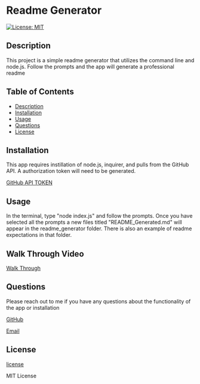 # Readme Generator
[![License: MIT](https://img.shields.io/badge/License-MIT-yellow.svg)](https://opensource.org/licenses/MIT)

## Description 

This project is a simple readme generator that utilizes the command line and node.js. Follow the prompts and the app will generate a professional readme

## Table of Contents

- [Description](#description)
- [Installation](#installation)
- [Usage](#usage)
- [Questions](#questions)
- [License](#license)

## Installation

  This app requires instillation of node.js, inquirer, and pulls from the GitHub API. A authorization token will need to be generated.

  [GitHub API TOKEN](https://github.com/settings/tokens/new)

## Usage

  In the terminal, type "node index.js" and follow the prompts. Once you have selected all the prompts a new files titled "README_Generated.md" will appear in the readme_generator folder. There is also an example of readme expectations in that folder.

## Walk Through Video

[Walk Through](https://drive.google.com/file/d/1Gi5ARMso-B_YmQAP_Gd-3xP2MTjGWxHF/view?usp=sharing)

## Questions
Please reach out to me if you have any questions about the functionality of the app or installation

[GitHub](https://github.com/1willcobb)

[Email](mailto:cobb.will@gmail.com)

## License

[license](http://choosealicense.com/licenses/mit/)

MIT License